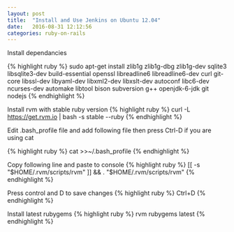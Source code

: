 ```yaml
---
layout: post
title:  "Install and Use Jenkins on Ubuntu 12.04"
date:   2016-08-31 12:12:56
categories: ruby-on-rails
---
```

Install dependancies

{% highlight ruby %}
sudo apt-get install zlib1g zlib1g-dbg zlib1g-dev sqlite3 libsqlite3-dev build-essential openssl libreadline6 libreadline6-dev curl git-core libssl-dev libyaml-dev libxml2-dev libxslt-dev autoconf libc6-dev ncurses-dev automake libtool bison subversion g++ openjdk-6-jdk git nodejs
{% endhighlight %}

Install rvm with stable ruby version
{% highlight ruby %}
curl -L https://get.rvm.io | bash -s stable --ruby
{% endhighlight %}

Edit .bash_profile file and add following file then press Ctrl-D if you are using cat

{% highlight ruby %}
cat >>~/.bash_profile
{% endhighlight %}

Copy following line and paste to console
{% highlight ruby %}
[[ -s "$HOME/.rvm/scripts/rvm" ]] && . "$HOME/.rvm/scripts/rvm"
{% endhighlight %}

Press control and D to save changes
{% highlight ruby %}
Ctrl+D
{% endhighlight %}

Install latest rubygems
{% highlight ruby %}
rvm rubygems latest
{% endhighlight %}
